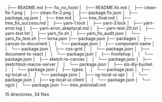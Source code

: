 .
├── README.md
├── fix_no_hoist
│   ├── README.fix.md
│   ├── clean-fix-1.png
│   ├── clean-fix-2.png
│   ├── package.fix.json
│   ├── package_vg.json
│   ├── tree.md
│   ├── tree_final.md
│   ├── tree_fix_success.md
│   ├── yarn-1.lock
│   ├── yarn-3.lock
│   ├── yarn-error.log
│   ├── yarn-error_skeptycal.md
│   ├── yarn-test-20.txt
│   ├── yarn-test.txt
│   ├── yarn_fix.sh
│   ├── yarn_fix_audit.json
│   └── yarn_fix_test.sh
├── lerna.json
├── package.json
├── packages
│   ├── canvas-to-document
│   │   └── package.json
│   ├── component-name
│   │   └── package.json
│   ├── css-grid
│   │   └── package.json
│   ├── document-to-react
│   │   └── package.json
│   ├── frontshop
│   │   └── package.json
│   ├── sketch-to-canvas
│   │   └── package.json
│   ├── sketchtool-macos-server
│   │   └── package.json
│   ├── sls-diy-bucket
│   │   └── package.json
│   ├── types
│   │   └── package.json
│   ├── vg-local-ui
│   │   └── package.json
│   ├── vg-local-ui-api
│   │   └── package.json
│   ├── vg-local-ui-client
│   │   └── package.json
│   └── vgcli
│       └── package.json
└── tree_preinstall.md

15 directories, 34 files

